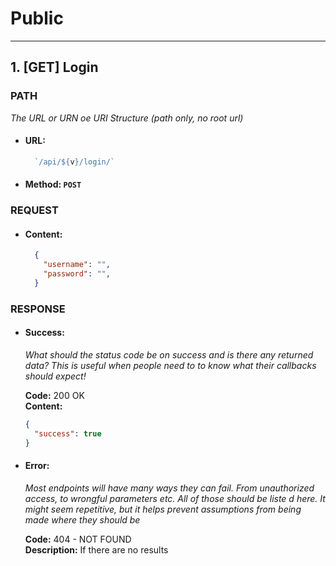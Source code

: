 # Public

----

## 1. [GET] Login



### PATH

  _The URL or URN oe URI  Structure (path only, no root url)_

  * #### URL:

    ```javascript
      `/api/${v}/login/`
    ```

  * #### Method: `POST`



### REQUEST

  <!--  -->

  * #### Content:

    ```json
      {
        "username": "",
        "password": "",
      }
    ```



### RESPONSE

  * #### Success:

    _What should the status code be on success and is there any returned data? This is useful when people need to to know what their callbacks should expect!_

    __Code:__ 200 OK <br />
    __Content:__

    ```json
    {
      "success": true
    }
    ```


  * #### Error:

    _Most endpoints will have many ways they can fail. From unauthorized access, to wrongful parameters etc. All of those should be liste d here. It might seem repetitive, but it helps prevent assumptions from being made where they should be_

    __Code:__ 404 - NOT FOUND <br />
    __Description:__ If there are no results



<!-- ### Notes:

  This is where all uncertainties, commentary, discussion etc. can go. I recommend timestamping and identifying oneself when leaving comments here. -->
